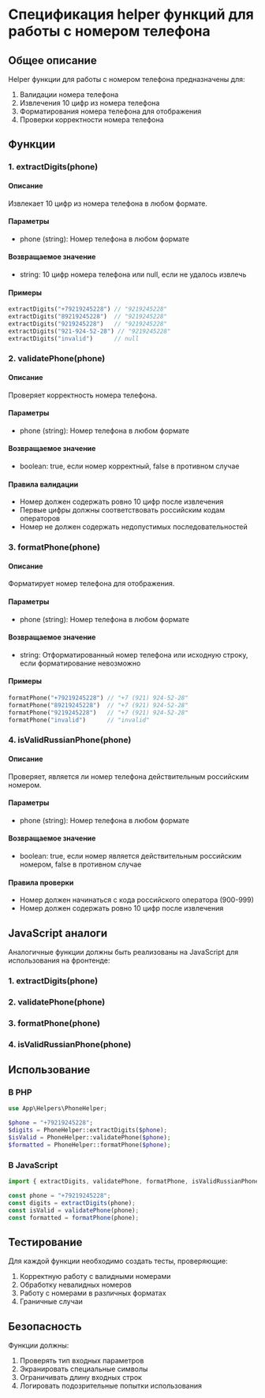 # Спецификация helper функций для работы с номером телефона

## Общее описание

Helper функции для работы с номером телефона предназначены для:
1. Валидации номера телефона
2. Извлечения 10 цифр из номера телефона
3. Форматирования номера телефона для отображения
4. Проверки корректности номера телефона

## Функции

### 1. extractDigits(phone)

#### Описание
Извлекает 10 цифр из номера телефона в любом формате.

#### Параметры
- phone (string): Номер телефона в любом формате

#### Возвращаемое значение
- string: 10 цифр номера телефона или null, если не удалось извлечь

#### Примеры
```php
extractDigits("+79219245228") // "9219245228"
extractDigits("89219245228")  // "9219245228"
extractDigits("9219245228")   // "9219245228"
extractDigits("921-924-52-28") // "9219245228"
extractDigits("invalid")      // null
```

### 2. validatePhone(phone)

#### Описание
Проверяет корректность номера телефона.

#### Параметры
- phone (string): Номер телефона в любом формате

#### Возвращаемое значение
- boolean: true, если номер корректный, false в противном случае

#### Правила валидации
- Номер должен содержать ровно 10 цифр после извлечения
- Первые цифры должны соответствовать российским кодам операторов
- Номер не должен содержать недопустимых последовательностей

### 3. formatPhone(phone)

#### Описание
Форматирует номер телефона для отображения.

#### Параметры
- phone (string): Номер телефона в любом формате

#### Возвращаемое значение
- string: Отформатированный номер телефона или исходную строку, если форматирование невозможно

#### Примеры
```php
formatPhone("+79219245228") // "+7 (921) 924-52-28"
formatPhone("89219245228")  // "+7 (921) 924-52-28"
formatPhone("9219245228")   // "+7 (921) 924-52-28"
formatPhone("invalid")      // "invalid"
```

### 4. isValidRussianPhone(phone)

#### Описание
Проверяет, является ли номер телефона действительным российским номером.

#### Параметры
- phone (string): Номер телефона в любом формате

#### Возвращаемое значение
- boolean: true, если номер является действительным российским номером, false в противном случае

#### Правила проверки
- Номер должен начинаться с кода российского оператора (900-999)
- Номер должен содержать ровно 10 цифр после извлечения

## JavaScript аналоги

Аналогичные функции должны быть реализованы на JavaScript для использования на фронтенде:

### 1. extractDigits(phone)

### 2. validatePhone(phone)

### 3. formatPhone(phone)

### 4. isValidRussianPhone(phone)

## Использование

### В PHP
```php
use App\Helpers\PhoneHelper;

$phone = "+79219245228";
$digits = PhoneHelper::extractDigits($phone);
$isValid = PhoneHelper::validatePhone($phone);
$formatted = PhoneHelper::formatPhone($phone);
```

### В JavaScript
```javascript
import { extractDigits, validatePhone, formatPhone, isValidRussianPhone } from '@/helpers/phoneHelper';

const phone = "+79219245228";
const digits = extractDigits(phone);
const isValid = validatePhone(phone);
const formatted = formatPhone(phone);
```

## Тестирование

Для каждой функции необходимо создать тесты, проверяющие:
1. Корректную работу с валидными номерами
2. Обработку невалидных номеров
3. Работу с номерами в различных форматах
4. Граничные случаи

## Безопасность

Функции должны:
1. Проверять тип входных параметров
2. Экранировать специальные символы
3. Ограничивать длину входных строк
4. Логировать подозрительные попытки использования